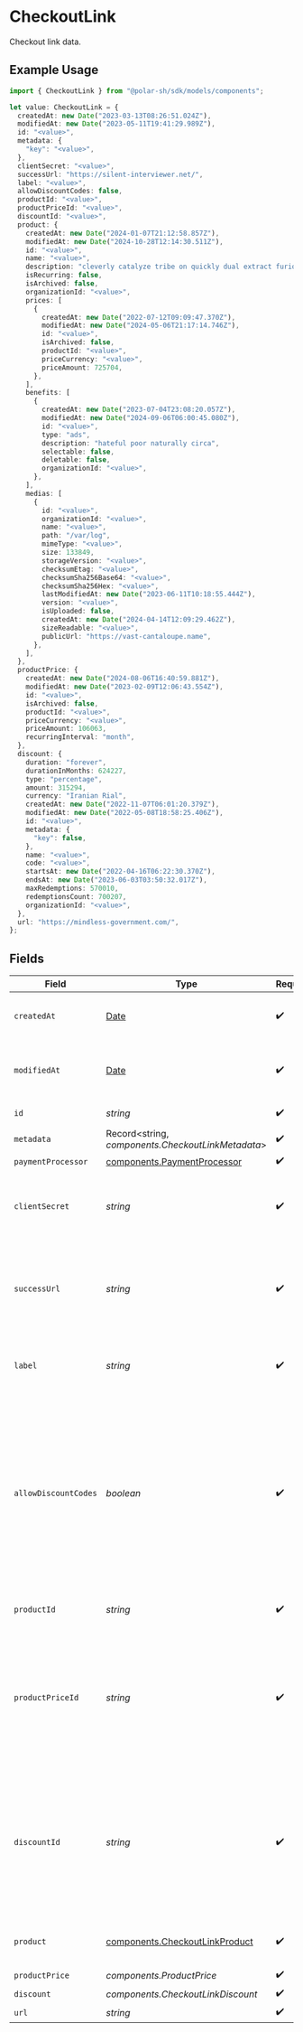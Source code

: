 # CheckoutLink

Checkout link data.

## Example Usage

```typescript
import { CheckoutLink } from "@polar-sh/sdk/models/components";

let value: CheckoutLink = {
  createdAt: new Date("2023-03-13T08:26:51.024Z"),
  modifiedAt: new Date("2023-05-11T19:41:29.989Z"),
  id: "<value>",
  metadata: {
    "key": "<value>",
  },
  clientSecret: "<value>",
  successUrl: "https://silent-interviewer.net/",
  label: "<value>",
  allowDiscountCodes: false,
  productId: "<value>",
  productPriceId: "<value>",
  discountId: "<value>",
  product: {
    createdAt: new Date("2024-01-07T21:12:58.857Z"),
    modifiedAt: new Date("2024-10-28T12:14:30.511Z"),
    id: "<value>",
    name: "<value>",
    description: "cleverly catalyze tribe on quickly dual extract furiously",
    isRecurring: false,
    isArchived: false,
    organizationId: "<value>",
    prices: [
      {
        createdAt: new Date("2022-07-12T09:09:47.370Z"),
        modifiedAt: new Date("2024-05-06T21:17:14.746Z"),
        id: "<value>",
        isArchived: false,
        productId: "<value>",
        priceCurrency: "<value>",
        priceAmount: 725704,
      },
    ],
    benefits: [
      {
        createdAt: new Date("2023-07-04T23:08:20.057Z"),
        modifiedAt: new Date("2024-09-06T06:00:45.080Z"),
        id: "<value>",
        type: "ads",
        description: "hateful poor naturally circa",
        selectable: false,
        deletable: false,
        organizationId: "<value>",
      },
    ],
    medias: [
      {
        id: "<value>",
        organizationId: "<value>",
        name: "<value>",
        path: "/var/log",
        mimeType: "<value>",
        size: 133849,
        storageVersion: "<value>",
        checksumEtag: "<value>",
        checksumSha256Base64: "<value>",
        checksumSha256Hex: "<value>",
        lastModifiedAt: new Date("2023-06-11T10:18:55.444Z"),
        version: "<value>",
        isUploaded: false,
        createdAt: new Date("2024-04-14T12:09:29.462Z"),
        sizeReadable: "<value>",
        publicUrl: "https://vast-cantaloupe.name",
      },
    ],
  },
  productPrice: {
    createdAt: new Date("2024-08-06T16:40:59.881Z"),
    modifiedAt: new Date("2023-02-09T12:06:43.554Z"),
    id: "<value>",
    isArchived: false,
    productId: "<value>",
    priceCurrency: "<value>",
    priceAmount: 106063,
    recurringInterval: "month",
  },
  discount: {
    duration: "forever",
    durationInMonths: 624227,
    type: "percentage",
    amount: 315294,
    currency: "Iranian Rial",
    createdAt: new Date("2022-11-07T06:01:20.379Z"),
    modifiedAt: new Date("2022-05-08T18:58:25.406Z"),
    id: "<value>",
    metadata: {
      "key": false,
    },
    name: "<value>",
    code: "<value>",
    startsAt: new Date("2022-04-16T06:22:30.370Z"),
    endsAt: new Date("2023-06-03T03:50:32.017Z"),
    maxRedemptions: 570010,
    redemptionsCount: 700207,
    organizationId: "<value>",
  },
  url: "https://mindless-government.com/",
};
```

## Fields

| Field                                                                                                                                                                      | Type                                                                                                                                                                       | Required                                                                                                                                                                   | Description                                                                                                                                                                |
| -------------------------------------------------------------------------------------------------------------------------------------------------------------------------- | -------------------------------------------------------------------------------------------------------------------------------------------------------------------------- | -------------------------------------------------------------------------------------------------------------------------------------------------------------------------- | -------------------------------------------------------------------------------------------------------------------------------------------------------------------------- |
| `createdAt`                                                                                                                                                                | [Date](https://developer.mozilla.org/en-US/docs/Web/JavaScript/Reference/Global_Objects/Date)                                                                              | :heavy_check_mark:                                                                                                                                                         | Creation timestamp of the object.                                                                                                                                          |
| `modifiedAt`                                                                                                                                                               | [Date](https://developer.mozilla.org/en-US/docs/Web/JavaScript/Reference/Global_Objects/Date)                                                                              | :heavy_check_mark:                                                                                                                                                         | Last modification timestamp of the object.                                                                                                                                 |
| `id`                                                                                                                                                                       | *string*                                                                                                                                                                   | :heavy_check_mark:                                                                                                                                                         | The ID of the object.                                                                                                                                                      |
| `metadata`                                                                                                                                                                 | Record<string, *components.CheckoutLinkMetadata*>                                                                                                                          | :heavy_check_mark:                                                                                                                                                         | N/A                                                                                                                                                                        |
| `paymentProcessor`                                                                                                                                                         | [components.PaymentProcessor](../../models/components/paymentprocessor.md)                                                                                                 | :heavy_check_mark:                                                                                                                                                         | N/A                                                                                                                                                                        |
| `clientSecret`                                                                                                                                                             | *string*                                                                                                                                                                   | :heavy_check_mark:                                                                                                                                                         | Client secret used to access the checkout link.                                                                                                                            |
| `successUrl`                                                                                                                                                               | *string*                                                                                                                                                                   | :heavy_check_mark:                                                                                                                                                         | URL where the customer will be redirected after a successful payment.                                                                                                      |
| `label`                                                                                                                                                                    | *string*                                                                                                                                                                   | :heavy_check_mark:                                                                                                                                                         | Optional label to distinguish links internally                                                                                                                             |
| `allowDiscountCodes`                                                                                                                                                       | *boolean*                                                                                                                                                                  | :heavy_check_mark:                                                                                                                                                         | Whether to allow the customer to apply discount codes. If you apply a discount through `discount_id`, it'll still be applied, but the customer won't be able to change it. |
| `productId`                                                                                                                                                                | *string*                                                                                                                                                                   | :heavy_check_mark:                                                                                                                                                         | ID of the product to checkout.                                                                                                                                             |
| `productPriceId`                                                                                                                                                           | *string*                                                                                                                                                                   | :heavy_check_mark:                                                                                                                                                         | ID of the product price to checkout. First available price will be selected unless an explicit price ID is set.                                                            |
| `discountId`                                                                                                                                                               | *string*                                                                                                                                                                   | :heavy_check_mark:                                                                                                                                                         | ID of the discount to apply to the checkout. If the discount is not applicable anymore when opening the checkout link, it'll be ignored.                                   |
| `product`                                                                                                                                                                  | [components.CheckoutLinkProduct](../../models/components/checkoutlinkproduct.md)                                                                                           | :heavy_check_mark:                                                                                                                                                         | Product data for a checkout link.                                                                                                                                          |
| `productPrice`                                                                                                                                                             | *components.ProductPrice*                                                                                                                                                  | :heavy_check_mark:                                                                                                                                                         | N/A                                                                                                                                                                        |
| `discount`                                                                                                                                                                 | *components.CheckoutLinkDiscount*                                                                                                                                          | :heavy_check_mark:                                                                                                                                                         | N/A                                                                                                                                                                        |
| `url`                                                                                                                                                                      | *string*                                                                                                                                                                   | :heavy_check_mark:                                                                                                                                                         | N/A                                                                                                                                                                        |